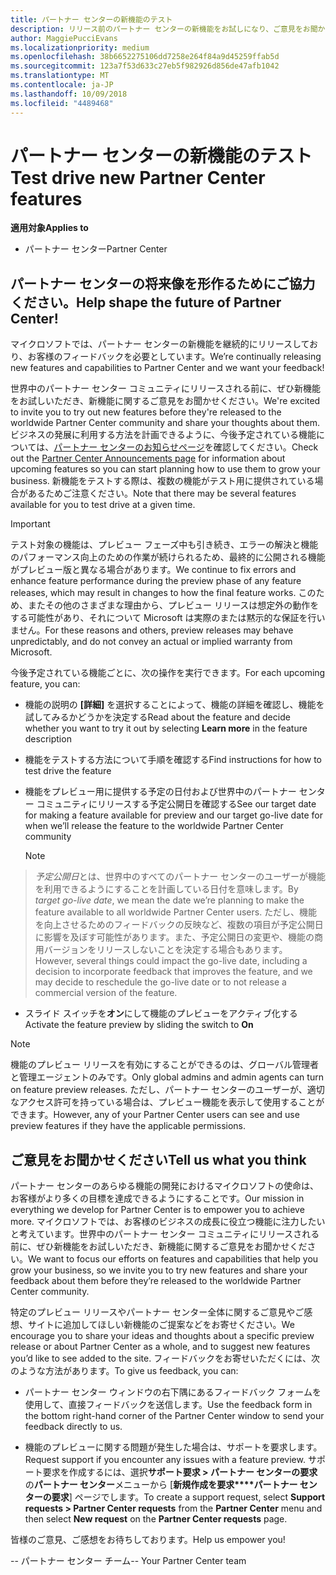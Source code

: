 ```yaml
---
title: パートナー センターの新機能のテスト
description: リリース前のパートナー センターの新機能をお試しになり、ご意見をお聞かせください。 パートナー センターの将来像を形作るためにご協力ください。
author: MaggiePucciEvans
ms.localizationpriority: medium
ms.openlocfilehash: 38b6652275106dd7258e264f84a9d45259ffab5d
ms.sourcegitcommit: 123a7f53d633c27eb5f982926d856de47afb1042
ms.translationtype: MT
ms.contentlocale: ja-JP
ms.lasthandoff: 10/09/2018
ms.locfileid: "4489468"
---
```

# <a name="test-drive-new-partner-center-features"></a><span data-ttu-id="e7acd-104">パートナー センターの新機能のテスト</span><span class="sxs-lookup"><span data-stu-id="e7acd-104">Test drive new Partner Center features</span></span>

**<span data-ttu-id="e7acd-105">適用対象</span><span class="sxs-lookup"><span data-stu-id="e7acd-105">Applies to</span></span>**

- <span data-ttu-id="e7acd-106">パートナー センター</span><span class="sxs-lookup"><span data-stu-id="e7acd-106">Partner Center</span></span>

## <a name="help-shape-the-future-of-partner-center"></a><span data-ttu-id="e7acd-107">パートナー センターの将来像を形作るためにご協力ください。</span><span class="sxs-lookup"><span data-stu-id="e7acd-107">Help shape the future of Partner Center!</span></span>

<span data-ttu-id="e7acd-108">マイクロソフトでは、パートナー センターの新機能を継続的にリリースしており、お客様のフィードバックを必要としています。</span><span class="sxs-lookup"><span data-stu-id="e7acd-108">We’re continually releasing new features and capabilities to Partner Center and we want your feedback!</span></span> 

<span data-ttu-id="e7acd-109">世界中のパートナー センター コミュニティにリリースされる前に、ぜひ新機能をお試しいただき、新機能に関するご意見をお聞かせください。</span><span class="sxs-lookup"><span data-stu-id="e7acd-109">We're excited to invite you to try out new features before they're released to the worldwide Partner Center community and share your thoughts about them.</span></span> <span data-ttu-id="e7acd-110">ビジネスの発展に利用する方法を計画できるように、今後予定されている機能については、[パートナー センターのお知らせページ](https://partnercenter.microsoft.com/pcv/announcements)を確認してください。</span><span class="sxs-lookup"><span data-stu-id="e7acd-110">Check out the [Partner Center Announcements page](https://partnercenter.microsoft.com/pcv/announcements) for information about upcoming features so you can start planning how to use them to grow your business.</span></span> <span data-ttu-id="e7acd-111">新機能をテストする際は、複数の機能がテスト用に提供されている場合があるためご注意ください。</span><span class="sxs-lookup"><span data-stu-id="e7acd-111">Note that there may be several features available for you to test drive at a given time.</span></span>

> [!IMPORTANT]  
> <span data-ttu-id="e7acd-112">テスト対象の機能は、プレビュー フェーズ中も引き続き、エラーの解決と機能のパフォーマンス向上のための作業が続けられるため、最終的に公開される機能がプレビュー版と異なる場合があります。</span><span class="sxs-lookup"><span data-stu-id="e7acd-112">We continue to fix errors and enhance feature performance during the preview phase of any feature releases, which may result in changes to how the final feature works.</span></span> <span data-ttu-id="e7acd-113">このため、またその他のさまざまな理由から、プレビュー リリースは想定外の動作をする可能性があり、それについて Microsoft は実際のまたは黙示的な保証を行いません。</span><span class="sxs-lookup"><span data-stu-id="e7acd-113">For these reasons and others, preview releases may behave unpredictably, and do not convey an actual or implied warranty from Microsoft.</span></span>

<span data-ttu-id="e7acd-114">今後予定されている機能ごとに、次の操作を実行できます。</span><span class="sxs-lookup"><span data-stu-id="e7acd-114">For each upcoming feature, you can:</span></span>

-   <span data-ttu-id="e7acd-115">機能の説明の **[詳細]** を選択することによって、機能の詳細を確認し、機能を試してみるかどうかを決定する</span><span class="sxs-lookup"><span data-stu-id="e7acd-115">Read about the feature and decide whether you want to try it out by selecting **Learn more** in the feature description</span></span> 

-   <span data-ttu-id="e7acd-116">機能をテストする方法について手順を確認する</span><span class="sxs-lookup"><span data-stu-id="e7acd-116">Find instructions for how to test drive the feature</span></span>

-   <span data-ttu-id="e7acd-117">機能をプレビュー用に提供する予定の日付および世界中のパートナー センター コミュニティにリリースする予定公開日を確認する</span><span class="sxs-lookup"><span data-stu-id="e7acd-117">See our target date for making a feature available for preview and our target go-live date for when we’ll release the feature to the worldwide Partner Center community</span></span> 

    > [!NOTE]  
>  <span data-ttu-id="e7acd-118">*予定公開日*とは、世界中のすべてのパートナー センターのユーザーが機能を利用できるようにすることを計画している日付を意味します。</span><span class="sxs-lookup"><span data-stu-id="e7acd-118">By *target go-live date*, we mean the date we’re planning to make the feature available to all worldwide Partner Center users.</span></span> <span data-ttu-id="e7acd-119">ただし、機能を向上させるためのフィードバックの反映など、複数の項目が予定公開日に影響を及ぼす可能性があります。また、予定公開日の変更や、機能の商用バージョンをリリースしないことを決定する場合もあります。</span><span class="sxs-lookup"><span data-stu-id="e7acd-119">However, several things could impact the go-live date, including a decision to incorporate feedback that improves the feature, and we may decide to reschedule the go-live date or to not release a commercial version of the feature.</span></span>  

-   <span data-ttu-id="e7acd-120">スライド スイッチを**オン**にして機能のプレビューをアクティブ化する</span><span class="sxs-lookup"><span data-stu-id="e7acd-120">Activate the feature preview by sliding the switch to **On**</span></span>

> [!NOTE]  
>  <span data-ttu-id="e7acd-121">機能のプレビュー リリースを有効にすることができるのは、グローバル管理者と管理エージェントのみです。</span><span class="sxs-lookup"><span data-stu-id="e7acd-121">Only global admins and admin agents can turn on feature preview releases.</span></span> <span data-ttu-id="e7acd-122">ただし、パートナー センターのユーザーが、適切なアクセス許可を持っている場合は、プレビュー機能を表示して使用することができます。</span><span class="sxs-lookup"><span data-stu-id="e7acd-122">However, any of your Partner Center users can see and use preview features if they have the applicable permissions.</span></span>
 
## <a name="tell-us-what-you-think"></a><span data-ttu-id="e7acd-123">ご意見をお聞かせください</span><span class="sxs-lookup"><span data-stu-id="e7acd-123">Tell us what you think</span></span>

<span data-ttu-id="e7acd-124">パートナー センターのあらゆる機能の開発におけるマイクロソフトの使命は、お客様がより多くの目標を達成できるようにすることです。</span><span class="sxs-lookup"><span data-stu-id="e7acd-124">Our mission in everything we develop for Partner Center is to empower you to achieve more.</span></span> <span data-ttu-id="e7acd-125">マイクロソフトでは、お客様のビジネスの成長に役立つ機能に注力したいと考えています。世界中のパートナー センター コミュニティにリリースされる前に、ぜひ新機能をお試しいただき、新機能に関するご意見をお聞かせください。</span><span class="sxs-lookup"><span data-stu-id="e7acd-125">We want to focus our efforts on features and capabilities that help you grow your business, so we invite you to try new features and share your feedback about them before they’re released to the worldwide Partner Center community.</span></span> 

<span data-ttu-id="e7acd-126">特定のプレビュー リリースやパートナー センター全体に関するご意見やご感想、サイトに追加してほしい新機能のご提案などをお寄せください。</span><span class="sxs-lookup"><span data-stu-id="e7acd-126">We encourage you to share your ideas and thoughts about a specific preview release or about Partner Center as a whole, and to suggest new features you’d like to see added to the site.</span></span> <span data-ttu-id="e7acd-127">フィードバックをお寄せいただくには、次のような方法があります。</span><span class="sxs-lookup"><span data-stu-id="e7acd-127">To give us feedback, you can:</span></span>  

-   <span data-ttu-id="e7acd-128">パートナー センター ウィンドウの右下隅にあるフィードバック フォームを使用して、直接フィードバックを送信します。</span><span class="sxs-lookup"><span data-stu-id="e7acd-128">Use the feedback form in the bottom right-hand corner of the Partner Center window to send your feedback directly to us.</span></span> 

-   <span data-ttu-id="e7acd-129">機能のプレビューに関する問題が発生した場合は、サポートを要求します。</span><span class="sxs-lookup"><span data-stu-id="e7acd-129">Request support if you encounter any issues with a feature preview.</span></span> <span data-ttu-id="e7acd-130">サポート要求を作成するには、選択**サポート要求 > パートナー センターの要求**の**パートナー センター**メニューから [**新規作成を要求\*\*\*\*パートナー センターの要求**] ページでします。</span><span class="sxs-lookup"><span data-stu-id="e7acd-130">To create a support request, select **Support requests > Partner Center requests** from the **Partner Center** menu and then select **New request** on the **Partner Center requests** page.</span></span>

<span data-ttu-id="e7acd-131">皆様のご意見、ご感想をお待ちしております。</span><span class="sxs-lookup"><span data-stu-id="e7acd-131">Help us empower you!</span></span>

<span data-ttu-id="e7acd-132">-- パートナー センター チーム</span><span class="sxs-lookup"><span data-stu-id="e7acd-132">-- Your Partner Center team</span></span>

